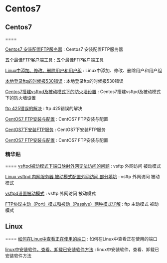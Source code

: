 # Centos7


## Centos7
====

[Centos7 安装配置FTP服务器](https://www.jianshu.com/p/4409cb0d4f73) : Centos7 安装配置FTP服务器 

[五个最佳FTP客户端工具](https://blog.csdn.net/yissan/article/details/51675651) : 五个最佳FTP客户端工具 

[Linux中添加、修改、删除用户和用户组](https://blog.csdn.net/yajie_china/article/details/80745346) : Linux中添加、修改、删除用户和用户组 

[本地登录ftp的时候报530错误](https://www.cnblogs.com/cap-rq/p/10126399.html) : 本地登录ftp的时候报530错误 

[Centos7搭建vsftpd及被动模式下的防火墙设置](https://blog.csdn.net/ZJX_959/article/details/81542112) : Centos7搭建vsftpd及被动模式下的防火墙设置 

[ftp 425错误的解决](https://blog.csdn.net/gschen2010/article/details/7066445) : ftp 425错误的解决 

[CentOS7 FTP安装与配置](https://www.cnblogs.com/haiyabtx/p/10762745.html) : CentOS7 FTP安装与配置 

[CentOS7下安装FTP服务](https://www.cnblogs.com/zhi-leaf/p/5983550.html) : CentOS7下安装FTP服务 

[CentOS7 FTP安装与配置](https://www.dazhuanlan.com/2019/12/30/5e09c509dad6d/) : CentOS7 FTP安装与配置 



### 精华贴
====
[vsftpd被动模式下端口映射外网无法访问的问题](https://www.cnblogs.com/huangweimin/articles/10468637.html) : vsftp 外网访问 被动模式 

[Linux vsftpd 内网服务器 被动模式配置外网访问 部分填坑](https://blog.csdn.net/hajistark/article/details/82954777) : vsftp 外网访问 被动模式 

[vsftpd设置被动模式](https://www.cnblogs.com/linn/p/4169986.html) : vsftp 外网访问 被动模式 

[FTP协议主动（Port）模式和被动（Passive）两种模式详解](https://baijiahao.baidu.com/s?id=1604307221471041402&wfr=spider&for=pc) : ftp 主动模式 被动模式 

## Linux 
====
[如何在Linux中查看正在使用的端口](https://blog.csdn.net/PerfectUrl/article/details/99673534) : 如何在Linux中查看正在使用的端口 

[linux中安装软件，查看、卸载已安装软件方法](https://www.cnblogs.com/tangtangde12580/p/8027631.html) : linux中安装软件，查看、卸载已安装软件方法 


















